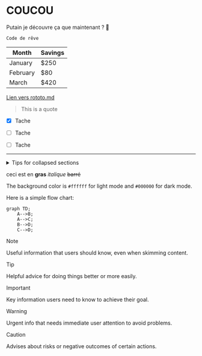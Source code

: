 # COUCOU
Putain je découvre ça que maintenant ?  🐼

```
Code de rêve
```

| Month    | Savings |
| -------- | ------- |
| January  | $250    |
| February | $80     |
| March    | $420    |


[Lien vers rototo.md](rototo.md)

> This is a quote


- [X] Tache
- [ ] Tache
- [ ] Tache


---

<details>

<summary>Tips for collapsed sections</summary>

### You can add a header

You can add text within a collapsed section. 

You can add an image or a code block, too.

```ruby
   puts "Hello World"
```

</details>

ceci est en **gras** *italique*  ~~barré~~

The background color is `#ffffff` for light mode and `#000000` for dark mode.

Here is a simple flow chart:

```mermaid
graph TD;
    A-->B;
    A-->C;
    B-->D;
    C-->D;
```

> [!NOTE]
> Useful information that users should know, even when skimming content.

> [!TIP]
> Helpful advice for doing things better or more easily.

> [!IMPORTANT]
> Key information users need to know to achieve their goal.

> [!WARNING]
> Urgent info that needs immediate user attention to avoid problems.

> [!CAUTION]
> Advises about risks or negative outcomes of certain actions.
